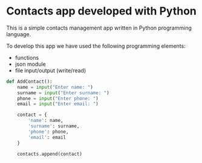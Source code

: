 # Contacts app developed with Python

This is a simple contacts management app written in Python programming language.

To develop this app we have used the following programming elements:

- functions
- json module
- file input/output (write/read)


```py
def AddContact():
    name = input("Enter name: ")
    surname = input("Enter surname: ")
    phone = input("Enter phone: ")
    email = input("Enter email: ")

    contact = {
        'name': name,
        'surname': surname,
        'phone': phone,
        'email': email
    }

    contacts.append(contact)
